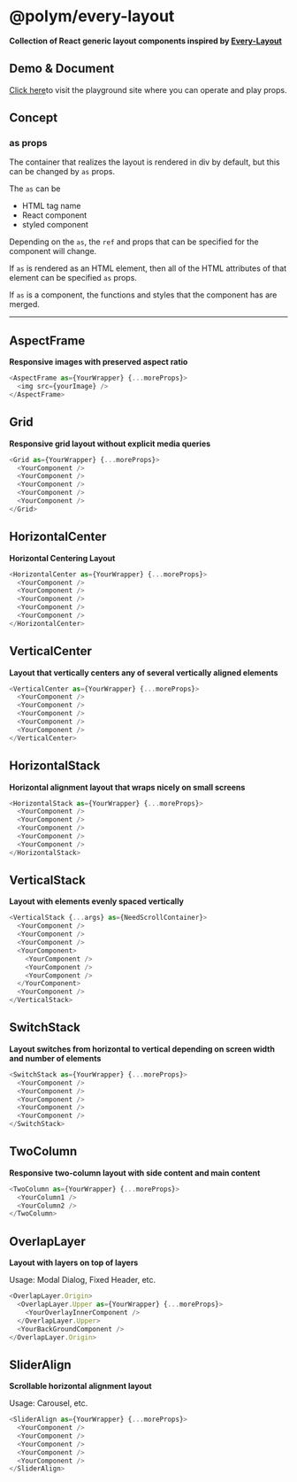 # @polym/every-layout

**Collection of React generic layout components inspired by [Every-Layout](https://every-layout.dev/)**

## Demo & Document

[Click here](https://tetracalibers.github.io/polym-every-layout/?path=/story/layout-introduction--page)to visit the playground site where you can operate and play props.

## Concept

### as props

The container that realizes the layout is rendered in div by default, but this can be changed by `as` props.

The `as` can be

- HTML tag name
- React component
- styled component

Depending on the `as`, the `ref` and props that can be specified for the component will change.

If `as` is rendered as an HTML element, then all of the HTML attributes of that element can be specified `as` props.

If `as` is a component, the functions and styles that the component has are merged.

---

## AspectFrame

**Responsive images with preserved aspect ratio**

```ts
<AspectFrame as={YourWrapper} {...moreProps}>
  <img src={yourImage} />
</AspectFrame>
```

## Grid

**Responsive grid layout without explicit media queries**

```ts
<Grid as={YourWrapper} {...moreProps}>
  <YourComponent />
  <YourComponent />
  <YourComponent />
  <YourComponent />
  <YourComponent />
</Grid>
```

## HorizontalCenter

**Horizontal Centering Layout**

```ts
<HorizontalCenter as={YourWrapper} {...moreProps}>
  <YourComponent />
  <YourComponent />
  <YourComponent />
  <YourComponent />
  <YourComponent />
</HorizontalCenter>
```

## VerticalCenter

**Layout that vertically centers any of several vertically aligned elements**

```ts
<VerticalCenter as={YourWrapper} {...moreProps}>
  <YourComponent />
  <YourComponent />
  <YourComponent />
  <YourComponent />
  <YourComponent />
</VerticalCenter>
```

## HorizontalStack

**Horizontal alignment layout that wraps nicely on small screens**

```ts
<HorizontalStack as={YourWrapper} {...moreProps}>
  <YourComponent />
  <YourComponent />
  <YourComponent />
  <YourComponent />
  <YourComponent />
</HorizontalStack>
```

## VerticalStack

**Layout with elements evenly spaced vertically**

```ts
<VerticalStack {...args} as={NeedScrollContainer}>
  <YourComponent />
  <YourComponent />
  <YourComponent />
  <YourComponent>
    <YourComponent />
    <YourComponent />
    <YourComponent />
  </YourComponent>
  <YourComponent />
</VerticalStack>
```

## SwitchStack

**Layout switches from horizontal to vertical depending on screen width and number of elements**

```ts
<SwitchStack as={YourWrapper} {...moreProps}>
  <YourComponent />
  <YourComponent />
  <YourComponent />
  <YourComponent />
  <YourComponent />
</SwitchStack>
```

## TwoColumn

**Responsive two-column layout with side content and main content**

```ts
<TwoColumn as={YourWrapper} {...moreProps}>
  <YourColumn1 />
  <YourColumn2 />
</TwoColumn>
```

## OverlapLayer

**Layout with layers on top of layers**

Usage: Modal Dialog, Fixed Header, etc.

```ts
<OverlapLayer.Origin>
  <OverlapLayer.Upper as={YourWrapper} {...moreProps}>
    <YourOverlayInnerComponent />
  </OverlapLayer.Upper>
  <YourBackGroundComponent />
</OverlapLayer.Origin>
```

## SliderAlign

**Scrollable horizontal alignment layout**

Usage: Carousel, etc.

```ts
<SliderAlign as={YourWrapper} {...moreProps}>
  <YourComponent />
  <YourComponent />
  <YourComponent />
  <YourComponent />
  <YourComponent />
</SliderAlign>
```
